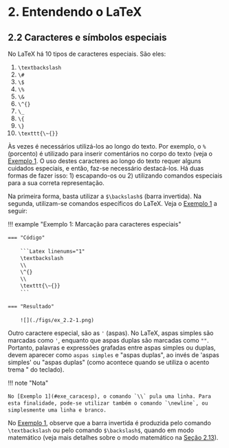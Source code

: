# 2. Entendendo o LaTeX

## 2.2 Caracteres e símbolos especiais

No LaTeX há 10 tipos de caracteres especiais. São eles:

1. `\textbackslash`
1. `\#`
1. `\$`
1. `\%`
1. `\&`
1. `\^{}`
1. `\_`
1. `\{`
1. `\}`
1. `\texttt{\~{}}`

Às vezes é necessários utilizá-los ao longo do texto. Por exemplo, o `%` (porcento) é utilizado para inserir comentários no corpo do texto (veja o [Exemplo 1](../intro_latex#exe_doc). O uso destes caracteres ao longo do texto requer alguns cuidados especiais, e então, faz-se necessário destacá-los. Há duas formas de fazer isso: 1) escapando-os ou 2) utilizando comandos especiais para a sua correta representação.

Na primeira forma, basta utilizar a `$\backslash$` (barra invertida). Na segunda, utilizam-se comandos específicos do LaTeX. Veja o [Exemplo 1](#exe_caracesp) a seguir:

!!! example "<a id="exe_caracesp"></a>Exemplo 1: Marcação para caracteres especiais"

    === "Código" 

        ```Latex linenums="1"
        \textbackslash
        \\
        \^{}
        \\
        \texttt{\~{}}
        ```

    === "Resultado"

        ![](./figs/ex_2.2-1.png)

Outro caractere especial, são as `'` (aspas). No LaTeX, aspas simples são marcadas como `'`, enquanto que aspas duplas são marcadas como `""`. Portanto, palavras e expressões grafadas entre aspas simples ou duplas, devem aparecer como `aspas simples` e "aspas duplas", ao invés de 'aspas simples' ou "aspas duplas"  (como acontece quando se utiliza o acento trema " do teclado).

!!! note "Nota"

    No [Exemplo 1](#exe_caracesp), o comando `\\` pula uma linha. Para esta finalidade, pode-se utilizar também o comando `\newline`, ou simplesmente uma linha e branco.

No  [Exemplo 1](#exe_caracesp), observe que a barra invertida é produzida pelo comando `\textbackslash` ou pelo comando `$\backslash$`, quando em modo matemático (veja mais detalhes sobre o modo matemático na [Seção 2.13](../matematica/#213-matematica-e-equacoes)).